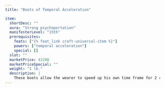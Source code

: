 ```yaml
---
title: "Boots of Temporal Acceleration"

item:
  shortDesc: ""
  aura: "Strong psychoportation"
  manifesterLevel: "15th"
  prerequisites:
    feats: ["{% feat_link craft-universal-item %}"]
    powers: ["temporal acceleration"]
    special: []
  slot: ""
  marketPrice: 43200
  marketPriceSpecial: ""
  weight: "1 lb."
  description: |
    These boots allow the wearer to speed up his own time frame for 2 rounds as if using the power _temporal acceleration_. The wearer can use this power once per day.
---
```

